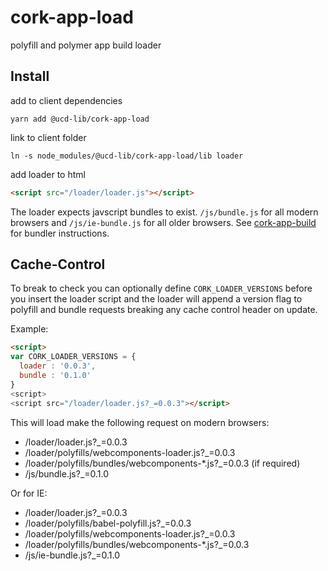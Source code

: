 # cork-app-load
polyfill and polymer app build loader

## Install

add to client dependencies

```
yarn add @ucd-lib/cork-app-load
```

link to client folder

```
ln -s node_modules/@ucd-lib/cork-app-load/lib loader
```

add loader to html

```html
<script src="/loader/loader.js"></script>
```

The loader expects javscript bundles to exist. `/js/bundle.js` for all modern browsers and `/js/ie-bundle.js` for all older browsers.  See [cork-app-build](https://github.com/UCDavisLibrary/cork-app-build) for bundler instructions.

## Cache-Control

To break to check you can optionally define `CORK_LOADER_VERSIONS` before you insert the loader script and the loader will append a version flag to polyfill and bundle requests breaking any cache control header on update.

Example:

```html
<script>
var CORK_LOADER_VERSIONS = {
  loader : '0.0.3',
  bundle : '0.1.0'
}
<script>
<script src="/loader/loader.js?_=0.0.3"></script>
```

This will load make the following request on modern browsers:

- /loader/loader.js?_=0.0.3
- /loader/polyfills/webcomponents-loader.js?_=0.0.3
- /loader/polyfills/bundles/webcomponents-*.js?_=0.0.3 (if required)
- /js/bundle.js?_=0.1.0

Or for IE:

- /loader/loader.js?_=0.0.3
- /loader/polyfills/babel-polyfill.js?_=0.0.3
- /loader/polyfills/webcomponents-loader.js?_=0.0.3
- /loader/polyfills/bundles/webcomponents-*.js?_=0.0.3
- /js/ie-bundle.js?_=0.1.0
